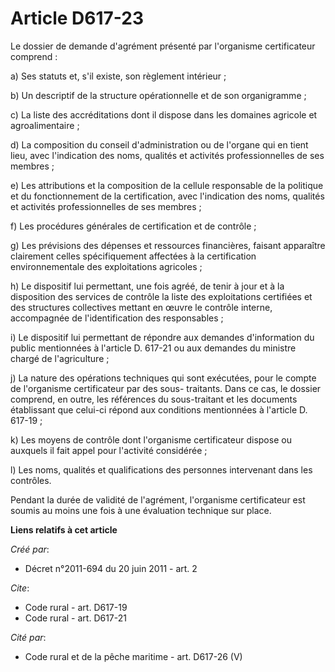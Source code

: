 # Article D617-23

Le dossier de demande d'agrément présenté par l'organisme certificateur comprend : 

a) Ses statuts et, s'il existe, son règlement intérieur ; 

b) Un descriptif de la structure opérationnelle et de son organigramme ; 

c) La liste des accréditations dont il dispose dans les domaines agricole et agroalimentaire ; 

d) La composition du conseil d'administration ou de l'organe qui en tient lieu, avec l'indication des noms, qualités et
activités professionnelles de ses membres ; 

e) Les attributions et la composition de la cellule responsable de la politique et du fonctionnement de la certification,
avec l'indication des noms, qualités et activités professionnelles de ses membres ; 

f) Les procédures générales de certification et de contrôle ; 

g) Les prévisions des dépenses et ressources financières, faisant apparaître clairement celles spécifiquement affectées à la
certification environnementale des exploitations agricoles ; 

h) Le dispositif lui permettant, une fois agréé, de tenir à jour et à la disposition des services de contrôle la liste des
exploitations certifiées et des structures collectives mettant en œuvre le contrôle interne, accompagnée de l'identification
des responsables ; 

i) Le dispositif lui permettant de répondre aux demandes d'information du public mentionnées à l'article D. 617-21 ou aux
demandes du ministre chargé de l'agriculture ; 

j) La nature des opérations techniques qui sont exécutées, pour le compte de l'organisme certificateur par des sous-
traitants. Dans ce cas, le dossier comprend, en outre, les références du sous-traitant et les documents établissant que
celui-ci répond aux conditions mentionnées à l'article D. 617-19 ; 

k) Les moyens de contrôle dont l'organisme certificateur dispose ou auxquels il fait appel pour l'activité considérée ; 

l) Les noms, qualités et qualifications des personnes intervenant dans les contrôles. 

Pendant la durée de validité de l'agrément, l'organisme certificateur est soumis au moins une fois à une évaluation technique
sur place.

**Liens relatifs à cet article**

_Créé par_:

  - Décret n°2011-694 du 20 juin 2011 - art. 2

_Cite_:

  - Code rural - art. D617-19
  - Code rural - art. D617-21

_Cité par_:

  - Code rural et de la pêche maritime - art. D617-26 (V)

